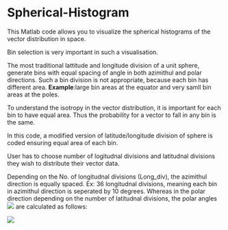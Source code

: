 # Spherical-Histogram
This Matlab code allows you to visualize the spherical histograms of the vector distribution in space. 

Bin selection is very important in such a visualisation. 

The most traditional lattitude and longitude division of a unit sphere, generate bins with equal spacing of angle in both azimithul and polar directions. 
Such a bin division is not appropriate, because each bin has different area. **Example**:large bin areas at the equator and very samll bin areas at the poles.

To understand the isotropy in the vector distribution, it is important for each bin to have equal area. Thus the probability for a vector to fall in any bin is the same.

In this code, a modified version of latitude/longitude division of sphere is coded ensuring equal area of each bin. 

User has to choose number of logitudnal divisions and latitudnal divisions they wish to distribute their vector data. 

Depending on the No. of longitudnal divisions (Long_div), the azimithul direction is equally spaced. Ex: 36 longitudnal divisions, meaning each bin in azimithul direction is seperated by 10 degrees. Whereas in the polar direction depending on the number of latitudnal divisions, the polar angles                                <img src="https://latex.codecogs.com/svg.latex?\Large&space;[0,\theta_1.....,\theta_i,.......\pi] "/> are calculated as follows:

<img src="https://latex.codecogs.com/svg.latex?\Large&space;\theta_i=cos^{-1}(1-\frac{2i}{Lat\_div})" />
